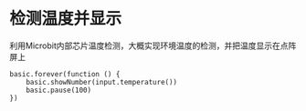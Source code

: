 # 检测温度并显示

利用Microbit内部芯片温度检测，大概实现环境温度的检测，并把温度显示在点阵屏上

```blocks
basic.forever(function () {
    basic.showNumber(input.temperature())
    basic.pause(100)
})
```